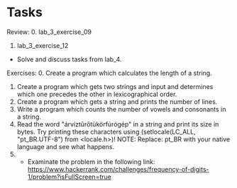 # Tasks

Review:
0. lab_3_exercise_09
1. lab_3_exercise_12

- Solve and discuss tasks from lab_4.

Exercises:
0. Create a program which calculates the length of a string.
1. Create a program which gets two strings and input and determines which one
   precedes the other in lexicographical order.
2. Create a program which gets a string and prints the number of lines.
3. Write a program which counts the number of vowels and consonants in a
    string.
4. Read the word "árvíztűrőtükörfúrógép" in a string and print its size in
    bytes. Try printing these characters using (setlocale(LC_ALL, "pt_BR.UTF-8") from <locale.h>)! 
    NOTE: Replace: pt_BR with your native language and see what happens.
5. * Examinate the problem in the following link: 
   https://www.hackerrank.com/challenges/frequency-of-digits-1/problem?isFullScreen=true